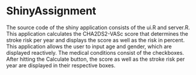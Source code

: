 # ShinyAssignment
The source code of the shiny application consists of the ui.R and server.R. 
This application calculates the CHA2DS2-VASc score that determines the stroke
risk per year and displays the score as well as the risk in percent.
This application allows the user to input age and gender, which are displayed reactively. 
The medical conditions consist of the checkboxes. After hitting the Calculate button, the 
score as well as the stroke risk per year are displayed in their respective boxes.
